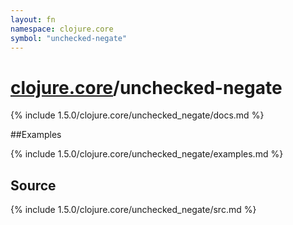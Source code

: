 ```yaml
---
layout: fn
namespace: clojure.core
symbol: "unchecked-negate"
---
```


# [clojure.core](../)/unchecked-negate

{% include 1.5.0/clojure.core/unchecked_negate/docs.md %}

##Examples

{% include 1.5.0/clojure.core/unchecked_negate/examples.md %}
## Source
{% include 1.5.0/clojure.core/unchecked_negate/src.md %}

